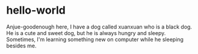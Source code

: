 # hello-world

Anjue-goodenough here, I have a dog called xuanxuan who is a black dog. He is a cute and sweet dog, but he is always hungry and sleepy. Sometimes, I'm learning something new on computer while he sleeping besides me.
